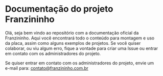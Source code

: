 # Documentação do projeto Franzininho

Olá, seja bem vindo ao repositório com a documentação oficial da Franzininho. Aqui você encontrará todo o conteúdo para montagem e uso da placa, assim como alguns exemplos de projetos. Se você quiser colaborar, ou viu algum erro, fique a vontade para criar uma Issue ou entrar em contato com os administradores do projeto.

Se quiser entrar em contato com os administradores do projeto, envie um e-mail para: [contato@franzininho.com.br](mailto:contato@franzininho.com.br)

